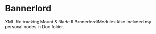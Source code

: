 # Bannerlord
XML file tracking
Mount & Blade II Bannerlord\Modules
Also included my personal nodes in Doc folder.
